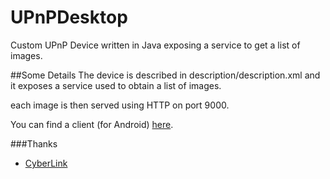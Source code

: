 UPnPDesktop
===========

Custom UPnP Device written in Java exposing a service to get a list of images.


##Some Details
The device is described in description/description.xml and it exposes a service used to obtain a list of images.

each image is then served using HTTP on port 9000.

You can find a client (for Android) [here](https://github.com/dcampogiani/UPnPClient).

###Thanks
- [CyberLink](http://www.cybergarage.org/twiki/bin/view/Main/CyberLinkForJava)
